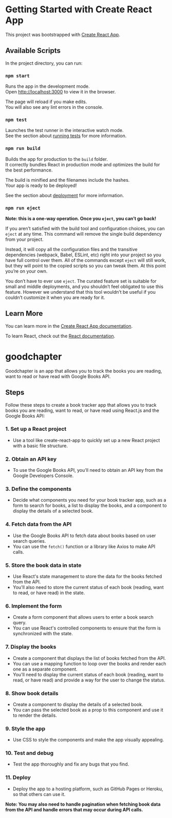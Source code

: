 # Getting Started with Create React App

This project was bootstrapped with [Create React App](https://github.com/facebook/create-react-app).

## Available Scripts

In the project directory, you can run:

### `npm start`

Runs the app in the development mode.\
Open [http://localhost:3000](http://localhost:3000) to view it in the browser.

The page will reload if you make edits.\
You will also see any lint errors in the console.

### `npm test`

Launches the test runner in the interactive watch mode.\
See the section about [running tests](https://facebook.github.io/create-react-app/docs/running-tests) for more information.

### `npm run build`

Builds the app for production to the `build` folder.\
It correctly bundles React in production mode and optimizes the build for the best performance.

The build is minified and the filenames include the hashes.\
Your app is ready to be deployed!

See the section about [deployment](https://facebook.github.io/create-react-app/docs/deployment) for more information.

### `npm run eject`

**Note: this is a one-way operation. Once you `eject`, you can’t go back!**

If you aren’t satisfied with the build tool and configuration choices, you can `eject` at any time. This command will remove the single build dependency from your project.

Instead, it will copy all the configuration files and the transitive dependencies (webpack, Babel, ESLint, etc) right into your project so you have full control over them. All of the commands except `eject` will still work, but they will point to the copied scripts so you can tweak them. At this point you’re on your own.

You don’t have to ever use `eject`. The curated feature set is suitable for small and middle deployments, and you shouldn’t feel obligated to use this feature. However we understand that this tool wouldn’t be useful if you couldn’t customize it when you are ready for it.

## Learn More

You can learn more in the [Create React App documentation](https://facebook.github.io/create-react-app/docs/getting-started).

To learn React, check out the [React documentation](https://reactjs.org/).


# goodchapter

Goodchapter is an app that allows you to track the books you are reading, want to read or have read with Google Books API.

## Steps
Follow these steps to create a book tracker app that allows you to track books you are reading, want to read, or have read using React.js and the Google Books API:

### 1. Set up a React project
- Use a tool like create-react-app to quickly set up a new React project with a basic file structure.

### 2. Obtain an API key
- To use the Google Books API, you'll need to obtain an API key from the Google Developers Console.

### 3. Define the components
- Decide what components you need for your book tracker app, such as a form to search for books, a list to display the books, and a component to display the details of a selected book.

### 4. Fetch data from the API
- Use the Google Books API to fetch data about books based on user search queries.
- You can use the `fetch()` function or a library like Axios to make API calls.

### 5. Store the book data in state
- Use React's state management to store the data for the books fetched from the API.
- You'll also need to store the current status of each book (reading, want to read, or have read) in the state.

### 6. Implement the form
- Create a form component that allows users to enter a book search query.
- You can use React's controlled components to ensure that the form is synchronized with the state.

### 7. Display the books
- Create a component that displays the list of books fetched from the API.
- You can use a mapping function to loop over the books and render each one as a separate component.
- You'll need to display the current status of each book (reading, want to read, or have read) and provide a way for the user to change the status.

### 8. Show book details
- Create a component to display the details of a selected book.
- You can pass the selected book as a prop to this component and use it to render the details.

### 9. Style the app
- Use CSS to style the components and make the app visually appealing.

### 10. Test and debug
- Test the app thoroughly and fix any bugs that you find.

### 11. Deploy
- Deploy the app to a hosting platform, such as GitHub Pages or Heroku, so that others can use it.

**Note: You may also need to handle pagination when fetching book data from the API and handle errors that may occur during API calls.**